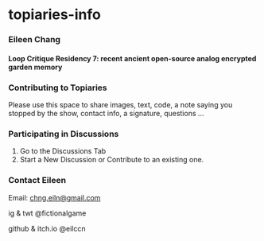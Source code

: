 # topiaries-info

### Eileen Chang 
#### Loop Critique Residency 7: recent ancient open-source analog encrypted garden memory

### Contributing to Topiaries
Please use this space to share images, text, code, a note saying you stopped by the show, contact info, a signature, questions ... 

### Participating in Discussions
1. Go to the Discussions Tab
2. Start a New Discussion or Contribute to an existing one.

### Contact Eileen
Email: chng.eiln@gmail.com

ig & twt @fictionalgame

github & itch.io @eilccn




